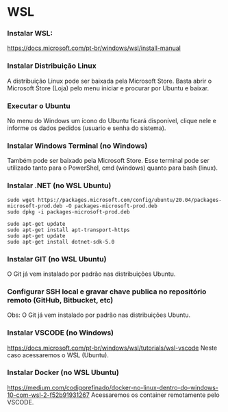 # WSL

### Instalar WSL:
<https://docs.microsoft.com/pt-br/windows/wsl/install-manual>


### Instalar Distribuição Linux
A distribuição Linux pode ser baixada pela Microsoft Store.
Basta abrir o Microsoft Store (Loja) pelo menu iniciar e procurar por Ubuntu e baixar.


### Executar o Ubuntu
No menu do Windows um ícono do Ubuntu ficará disponível, clique nele e informe os dados pedidos (usuario e senha do sistema).


### Instalar Windows Terminal (no Windows)
Também pode ser baixado pela Microsoft Store. 
Esse terminal pode ser utilizado tanto para o PowerShel, cmd (windows) quanto para bash (linux).


### Instalar .NET (no WSL Ubuntu)
```
sudo wget https://packages.microsoft.com/config/ubuntu/20.04/packages-microsoft-prod.deb -O packages-microsoft-prod.deb
sudo dpkg -i packages-microsoft-prod.deb

sudo apt-get update
sudo apt-get install apt-transport-https
sudo apt-get update
sudo apt-get install dotnet-sdk-5.0
```


### Instalar GIT (no WSL Ubuntu)
O Git já vem instalado por padrão nas distribuições Ubuntu.


### Configurar SSH local e gravar chave publica no repositório remoto (GitHub, Bitbucket, etc)
Obs: O Git já vem instalado por padrão nas distribuições Ubuntu.


### Instalar VSCODE (no Windows)
<https://docs.microsoft.com/pt-br/windows/wsl/tutorials/wsl-vscode>
Neste caso acessaremos o WSL (Ubuntu).


### Instalar Docker (no WSL Ubuntu)
<https://medium.com/codigorefinado/docker-no-linux-dentro-do-windows-10-com-wsl-2-f52b91931267>
Acessaremos os container remotamente pelo VSCODE.







